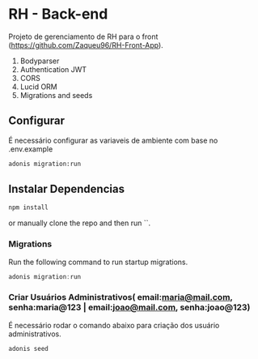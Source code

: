 # RH  - Back-end
Projeto de gerenciamento de RH para o front (https://github.com/Zaqueu96/RH-Front-App).

1. Bodyparser
2. Authentication JWT
3. CORS
4. Lucid ORM
5. Migrations and seeds


## Configurar
 É necessário configurar as variaveis de ambiente com base no .env.example
```bash
adonis migration:run
```
## Instalar Dependencias
```bash
npm install 
``` 
or manually clone the repo and then run ``.


### Migrations

Run the following command to run startup migrations.

```js
adonis migration:run
```


### Criar Usuários Administrativos( email:maria@mail.com, senha:maria@123 | email:joao@mail.com, senha:joao@123)

É necessário rodar o comando abaixo para criação dos usuário administrativos.
```js
adonis seed
```
